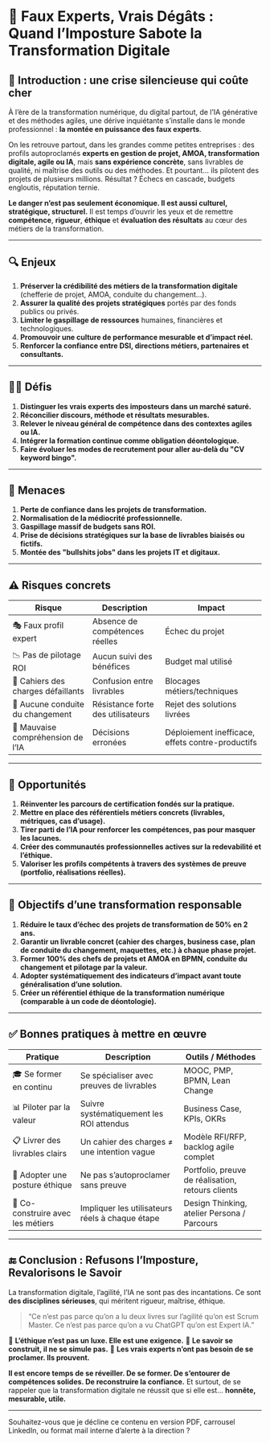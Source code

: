

# 🧨 **Faux Experts, Vrais Dégâts : Quand l’Imposture Sabote la Transformation Digitale**

## 🎯 Introduction : une crise silencieuse qui coûte cher

À l’ère de la transformation numérique, du digital partout, de l’IA générative et des méthodes agiles, une dérive inquiétante s’installe dans le monde professionnel : **la montée en puissance des faux experts**.

On les retrouve partout, dans les grandes comme petites entreprises : des profils autoproclamés **experts en gestion de projet, AMOA, transformation digitale, agile ou IA**, mais **sans expérience concrète**, sans livrables de qualité, ni maîtrise des outils ou des méthodes.
Et pourtant… ils pilotent des projets de plusieurs millions.
Résultat ? Échecs en cascade, budgets engloutis, réputation ternie.

**Le danger n’est pas seulement économique. Il est aussi culturel, stratégique, structurel.**
Il est temps d’ouvrir les yeux et de remettre **compétence**, **rigueur**, **éthique** et **évaluation des résultats** au cœur des métiers de la transformation.

---

## 🔍 Enjeux

1. **Préserver la crédibilité des métiers de la transformation digitale** (chefferie de projet, AMOA, conduite du changement…).
2. **Assurer la qualité des projets stratégiques** portés par des fonds publics ou privés.
3. **Limiter le gaspillage de ressources** humaines, financières et technologiques.
4. **Promouvoir une culture de performance mesurable et d’impact réel.**
5. **Renforcer la confiance entre DSI, directions métiers, partenaires et consultants.**

---

## 🧗‍♂️ Défis

1. **Distinguer les vrais experts des imposteurs dans un marché saturé.**
2. **Réconcilier discours, méthode et résultats mesurables.**
3. **Relever le niveau général de compétence dans des contextes agiles ou IA.**
4. **Intégrer la formation continue comme obligation déontologique.**
5. **Faire évoluer les modes de recrutement pour aller au-delà du "CV keyword bingo".**

---

## 🛑 Menaces

1. **Perte de confiance dans les projets de transformation.**
2. **Normalisation de la médiocrité professionnelle.**
3. **Gaspillage massif de budgets sans ROI.**
4. **Prise de décisions stratégiques sur la base de livrables biaisés ou fictifs.**
5. **Montée des "bullshits jobs" dans les projets IT et digitaux.**

---

## ⚠️ Risques concrets

| Risque                             | Description                       | Impact                                           |
| ---------------------------------- | --------------------------------- | ------------------------------------------------ |
| 🎭 Faux profil expert              | Absence de compétences réelles    | Échec du projet                                  |
| 📉 Pas de pilotage ROI             | Aucun suivi des bénéfices         | Budget mal utilisé                               |
| 📄 Cahiers des charges défaillants | Confusion entre livrables         | Blocages métiers/techniques                      |
| 🚫 Aucune conduite du changement   | Résistance forte des utilisateurs | Rejet des solutions livrées                      |
| 🤖 Mauvaise compréhension de l’IA  | Décisions erronées                | Déploiement inefficace, effets contre-productifs |

---

## 🌟 Opportunités

1. **Réinventer les parcours de certification fondés sur la pratique.**
2. **Mettre en place des référentiels métiers concrets (livrables, métriques, cas d’usage).**
3. **Tirer parti de l’IA pour renforcer les compétences, pas pour masquer les lacunes.**
4. **Créer des communautés professionnelles actives sur la redevabilité et l’éthique.**
5. **Valoriser les profils compétents à travers des systèmes de preuve (portfolio, réalisations réelles).**

---

## 🎯 Objectifs d’une transformation responsable

1. **Réduire le taux d’échec des projets de transformation de 50% en 2 ans.**
2. **Garantir un livrable concret (cahier des charges, business case, plan de conduite du changement, maquettes, etc.) à chaque phase projet.**
3. **Former 100% des chefs de projets et AMOA en BPMN, conduite du changement et pilotage par la valeur.**
4. **Adopter systématiquement des indicateurs d’impact avant toute généralisation d’une solution.**
5. **Créer un référentiel éthique de la transformation numérique (comparable à un code de déontologie).**

---

## ✅ Bonnes pratiques à mettre en œuvre

| Pratique                          | Description                                     | Outils / Méthodes                                 |
| --------------------------------- | ----------------------------------------------- | ------------------------------------------------- |
| 🎓 Se former en continu           | Se spécialiser avec preuves de livrables        | MOOC, PMP, BPMN, Lean Change                      |
| 📊 Piloter par la valeur          | Suivre systématiquement les ROI attendus        | Business Case, KPIs, OKRs                         |
| 📋 Livrer des livrables clairs    | Un cahier des charges ≠ une intention vague     | Modèle RFI/RFP, backlog agile complet             |
| 🧭 Adopter une posture éthique    | Ne pas s’autoproclamer sans preuve              | Portfolio, preuve de réalisation, retours clients |
| 👥 Co-construire avec les métiers | Impliquer les utilisateurs réels à chaque étape | Design Thinking, atelier Persona / Parcours       |

---

## 🔚 Conclusion : Refusons l’Imposture, Revalorisons le Savoir

La transformation digitale, l’agilité, l’IA ne sont pas des incantations. Ce sont **des disciplines sérieuses**, qui méritent rigueur, maîtrise, éthique.

> “Ce n’est pas parce qu’on a lu deux livres sur l’agilité qu’on est Scrum Master. Ce n’est pas parce qu’on a vu ChatGPT qu’on est Expert IA.”

📌 **L’éthique n’est pas un luxe. Elle est une exigence.**
📌 **Le savoir se construit, il ne se simule pas.**
📌 **Les vrais experts n’ont pas besoin de se proclamer. Ils prouvent.**

**Il est encore temps de se réveiller. De se former. De s’entourer de compétences solides. De reconstruire la confiance.**
Et surtout, de se rappeler que la transformation digitale ne réussit que si elle est… **honnête, mesurable, utile.**

---

Souhaitez-vous que je décline ce contenu en version PDF, carrousel LinkedIn, ou format mail interne d’alerte à la direction ?
